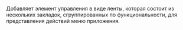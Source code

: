 ﻿Добавляет элемент управления в виде ленты, которая состоит из нескольких закладок, сгруппированных по функциональности, для представления действий меню приложения.
